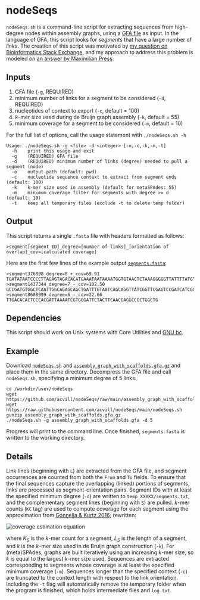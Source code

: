 # nodeSeqs
`nodeSeqs.sh` is a command-line script for extracting sequences from high-degree nodes within assembly graphs, using a [GFA file](http://gfa-spec.github.io/GFA-spec/GFA1.html) as input. In the language of GFA, this script looks for *segments* that have a large number of *links*. The creation of this script was motivated by [my question on Bioinformatics Stack Exchange](https://bioinformatics.stackexchange.com/questions/18476), and my approach to address this problem is modeled on [an answer by Maximilian Press](https://bioinformatics.stackexchange.com/a/18528/3967). 

## Inputs

1. GFA file (`-g`, REQUIRED)
2. minimum number of links for a segment to be considered (`-d`, REQUIRED)
3. nucleotides of context to export (`-c`, default = 100)
4. *k*-mer size used during de Bruijn graph assembly (`-k`, default = 55)
5. minimum coverage for a segment to be considered (`-m`, default = 10)

For the full list of options, call the usage statement with `./nodeSeqs.sh -h`

    Usage: ./nodeSeqs.sh -g <file> -d <integer> [-o,-c,-k,-m,-t]
      -h    print this usage and exit
      -g    (REQUIRED) GFA file
      -d    (REQUIRED) minimum number of links (degree) needed to pull a segment (node)
      -o    output path (default: pwd)
      -c    nucleotide sequence context to extract from segment ends (default: 100)
      -k    k-mer size used in assembly (default for metaSPAdes: 55)
      -m    minimum coverage filter for segments with degree >= d (default: 10)
      -t    keep all temporary files (exclude -t to delete temp folder)

## Output

This script returns a single `.fasta` file with headers formatted as follows:

    >segment[segment ID]_degree=[number of links]_[orientation of overlap]_cov=[calculated coverage]
    
Here are the first few lines of the example output [`segments.fasta`](https://github.com/acvill/nodeSeqs/blob/main/segments.fasta):

    >segment376898_degree=8_+_cov=69.91
    TGATATAATCCCCTTAGAGTAGACACATGAAATAATAAAATGGTGTAACTCTAAAGGGGGTTATTTTATGTCAAAGAAGAAATCACTTACAAGTGAAGAA
    >segment1437344_degree=7_-_cov=102.50
    GCCGATGTGGCTCAATTGGCAGAGCAGCTGATTTGTAATCAGCAGGTTATCGGTTCGAGTCCGATCATCGGCTT
    >segment8608999_degree=6_-_cov=22.66
    TTGACACACTCCCACGATTAAAATCGTGGGATTCTACTTCAACGAGGCCGCTGGCTG

## Dependencies

This script should work on Unix systems with Core Utilities and [GNU bc](https://www.gnu.org/software/bc/).

## Example

Download [`nodeSeqs.sh`](https://github.com/acvill/nodeSeqs/blob/main/nodeSeqs.sh) and [`assembly_graph_with_scaffolds.gfa.gz`](https://github.com/acvill/nodeSeqs/blob/main/assembly_graph_with_scaffolds.gfa.gz) and place them in the same directory. Decompress the GFA file and call `nodeSeqs.sh`, specifying a minimum degree of 5 links.

    cd /workdir/user/nodeSeqs
    wget https://github.com/acvill/nodeSeqs/raw/main/assembly_graph_with_scaffolds.gfa.gz
    wget https://raw.githubusercontent.com/acvill/nodeSeqs/main/nodeSeqs.sh
    gunzip assembly_graph_with_scaffolds.gfa.gz
    ./nodeSeqs.sh -g assembly_graph_with_scaffolds.gfa -d 5
    
Progress will print to the command line. Once finished, `segments.fasta` is written to the working directory. 

## Details

Link lines (beginning with `L`) are extracted from the GFA file, and segment occurrences are counted from both the `From` and `To` fields. To ensure that the final sequences capture the overlapping (linked) portions of segments, links are processed as segment-orientation pairs. Segment IDs with at least the specified minimum degree (`-d`) are written to `temp_XXXXX/segments.txt`, and the complementary segment lines (beginning with `S`) are pulled. *k*-mer counts (`KC` tag) are used to compute coverage for each segment using the approximation from [Gonnella & Kurtz 2016](https://dx.doi.org/10.7717%2Fpeerj.2681); rewritten:

![coverage estimation equation](https://user-images.githubusercontent.com/22378512/153694782-c890a32a-8863-4f64-b452-f598ca6d0447.png)

where *K*<sub>*S*</sub> is the *k*-mer count for a segment, *L*<sub>*S*</sub> is the length of a segment, and *k* is the *k*-mer size used in de Bruijn graph construction (`-k`). For (meta)SPAdes, graphs are built iteratively using an increasing *k*-mer size, so *k* is equal to the largest *k*-mer size used. Sequences are extracted corresponding to segments whose coverage is at least the specified minimum coverage (`-m`). Sequences longer than the specified context (`-c`) are truncated to the context length with respect to the link orientation. Including the `-t` flag will automatically remove the temporary folder when the program is finished, which holds intermediate files and `log.txt`. 


